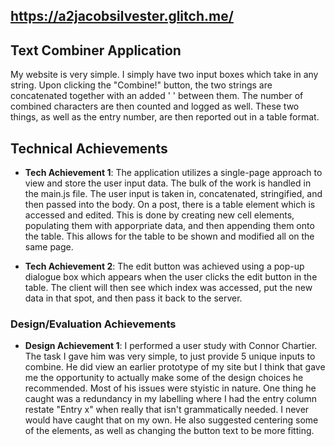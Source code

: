 https://a2jacobsilvester.glitch.me/ 
---

## Text Combiner Application
My website is very simple. I simply have two input boxes which take in any string. Upon clicking the "Combine!" button, the two strings are concatenated together with an added ' ' between them. The number of combined characters are then counted and logged as well. These two things, as well as the entry number, are then reported out in a table format.

## Technical Achievements
- **Tech Achievement 1**: 
The application utilizes a single-page approach to view and store the user input data. The bulk of the work is handled in the main.js file. The user input is taken in, concatenated, stringified, and then passed into the body. On a post, there is a table element which is accessed and edited. This is done by creating new cell elements, populating them with apporpriate data, and then appending them onto the table. This allows for the table to be shown and modified all on the same page.

- **Tech Achievement 2**: 
The edit button was achieved using a pop-up dialogue box which appears when the user clicks the edit button in the table. The client will then see which index was accessed, put the new data in that spot, and then pass it back to the server.

### Design/Evaluation Achievements
- **Design Achievement 1**:
I performed a user study with Connor Chartier. The task I gave him was very simple, to just provide 5 unique inputs to combine. He did view an earlier prototype of my site but I think that gave me the opportunity to actually make some of the design choices he recommended. Most of his issues were styistic in nature. One thing he caught was a redundancy in my labelling where I had the entry column restate "Entry x" when really that isn't grammatically needed. I never would have caught that on my own. He also suggested centering some of the elements, as well as changing the button text to be more fitting.

